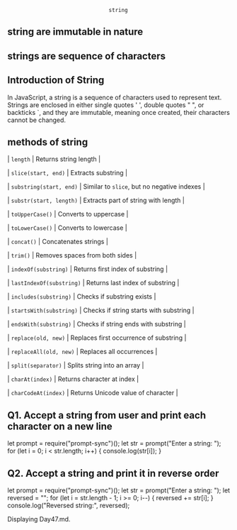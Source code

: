 
                                    string

## string are immutable in nature
## strings are sequence of characters

## Introduction of String

In JavaScript, a string is a sequence of characters used to represent text. Strings are enclosed in either single quotes ' ', double quotes " ", or backticks `, and they are immutable, meaning once created, their characters cannot be changed.

## methods of string

| `length` | Returns string length |

| `slice(start, end)` | Extracts substring |

| `substring(start, end)` | Similar to `slice`, but no negative indexes |

| `substr(start, length)` | Extracts part of string with length |

| `toUpperCase()` | Converts to uppercase |

| `toLowerCase()` | Converts to lowercase |

| `concat()` | Concatenates strings |

| `trim()` | Removes spaces from both sides |

| `indexOf(substring)` | Returns first index of substring |

| `lastIndexOf(substring)` | Returns last index of substring |

| `includes(substring)` | Checks if substring exists |

| `startsWith(substring)` | Checks if string starts with substring |

| `endsWith(substring)` | Checks if string ends with substring | 

| `replace(old, new)` | Replaces first occurrence of substring |

| `replaceAll(old, new)` | Replaces all occurrences |

| `split(separator)` | Splits string into an array |

| `charAt(index)` | Returns character at index |

| `charCodeAt(index)` | Returns Unicode value of character |

## Q1. Accept a string from user and print each character on a new line

let prompt = require("prompt-sync")();
let str = prompt("Enter a string: ");
for (let i = 0; i < str.length; i++) {
    console.log(str[i]);
}

## Q2. Accept a string and print it in reverse order

let prompt = require("prompt-sync")();
let str = prompt("Enter a string: ");
let reversed = "";
for (let i = str.length - 1; i >= 0; i--) {
    reversed += str[i];
}
console.log("Reversed string:", reversed);

Displaying Day47.md.
